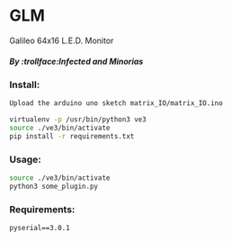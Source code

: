 # GLM
Galileo 64x16 L.E.D. Monitor
##### By :trollface:Infected and Minorias

### Install:
```txt
Upload the arduino uno sketch matrix_IO/matrix_IO.ino
```
```bash
virtualenv -p /usr/bin/python3 ve3
source ./ve3/bin/activate
pip install -r requirements.txt
```

### Usage:
```bash
source ./ve3/bin/activate
python3 some_plugin.py
```

### Requirements:
```txt
pyserial==3.0.1
```
